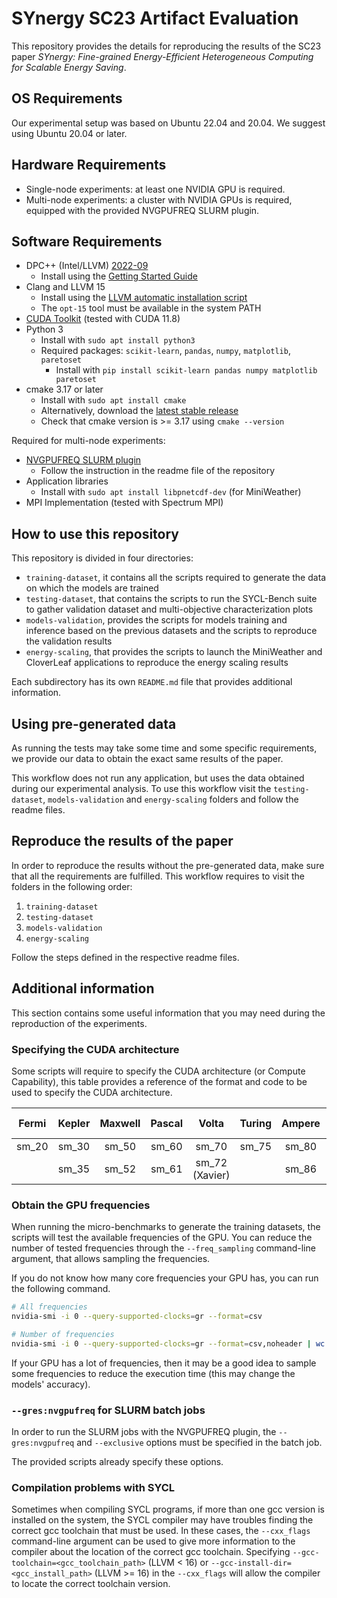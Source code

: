# SYnergy SC23 Artifact Evaluation
This repository provides the details for reproducing the results of the SC23 paper *SYnergy: Fine-grained Energy-Efficient Heterogeneous Computing for Scalable Energy Saving*.

## OS Requirements
Our experimental setup was based on Ubuntu 22.04 and 20.04.
We suggest using Ubuntu 20.04 or later.

## Hardware Requirements
- Single-node experiments: at least one NVIDIA GPU is required.
- Multi-node experiments: a cluster with NVIDIA GPUs is required, equipped with the provided NVGPUFREQ SLURM plugin.

## Software Requirements
- DPC++ (Intel/LLVM) [2022-09](https://github.com/intel/llvm/releases/tag/2022-09)
  - Install using the [Getting Started Guide](https://github.com/intel/llvm/blob/sycl/sycl/doc/GetStartedGuide.md)
- Clang and LLVM 15
  - Install using the [LLVM automatic installation script](https://apt.llvm.org/#llvmsh)
  - The `opt-15` tool must be available in the system PATH
- [CUDA Toolkit](https://developer.nvidia.com/cuda-toolkit-archive) (tested with CUDA 11.8)
- Python 3
  - Install with `sudo apt install python3`
  - Required packages: `scikit-learn`, `pandas`, `numpy`, `matplotlib`, `paretoset`
    - Install with `pip install scikit-learn pandas numpy matplotlib paretoset`
- cmake 3.17 or later
  - Install with `sudo apt install cmake`
  - Alternatively, download the [latest stable release](https://cmake.org/download/#latest)
  - Check that cmake version is >= 3.17 using `cmake --version`

Required for multi-node experiments: 
- [NVGPUFREQ SLURM plugin](https://github.com/LigateProject/slurm-nvgpufreq)
  - Follow the instruction in the readme file of the repository
- Application libraries
  - Install with `sudo apt install libpnetcdf-dev` (for MiniWeather)
- MPI Implementation (tested with Spectrum MPI)

## How to use this repository
This repository is divided in four directories:
- `training-dataset`, it contains all the scripts required to generate the data on which the models are trained
- `testing-dataset`, that contains the scripts to run the SYCL-Bench suite to gather validation dataset and multi-objective characterization plots
- `models-validation`, provides the scripts for models training and inference based on the previous datasets and the scripts to reproduce the validation results
- `energy-scaling`, that provides the scripts to launch the MiniWeather and CloverLeaf applications to reproduce the energy scaling results

Each subdirectory has its own `README.md` file that provides additional information.

## Using pre-generated data
As running the tests may take some time and some specific requirements, we provide our data to obtain the exact same results of the paper.

This workflow does not run any application, but uses the data obtained during our experimental analysis.
To use this workflow visit the `testing-dataset`, `models-validation` and `energy-scaling` folders and follow the readme files.

## Reproduce the results of the paper
In order to reproduce the results without the pre-generated data, make sure that all the requirements are fulfilled.
This workflow requires to visit the folders in the following order:
1. `training-dataset`
2. `testing-dataset`
3. `models-validation`
4. `energy-scaling`

Follow the steps defined in the respective readme files.

## Additional information
This section contains some useful information that you may need during the reproduction of the experiments.
### Specifying the CUDA architecture
Some scripts will require to specify the CUDA architecture (or Compute Capability), this table provides a reference of the format and code to be used to specify the CUDA architecture.

| Fermi | Kepler | Maxwell | Pascal |      Volta     | Turing | Ampere | Ada (Lovelace) |     Hopper    |
|:-----:|:------:|:-------:|:------:|:--------------:|:------:|:------:|:--------------:|:-------------:|
| sm_20 |  sm_30 |  sm_50  |  sm_60 |      sm_70     |  sm_75 |  sm_80 |      sm_89     |     sm_90     |
|       |  sm_35 |  sm_52  |  sm_61 | sm_72 (Xavier) |        |  sm_86 |                | sm_90a (Thor) |

### Obtain the GPU frequencies
When running the micro-benchmarks to generate the training datasets, the scripts will test the available frequencies of the GPU.
You can reduce the number of tested frequencies through the `--freq_sampling` command-line argument, that allows sampling the frequencies.

If you do not know how many core frequencies your GPU has, you can run the following command.
```bash
# All frequencies
nvidia-smi -i 0 --query-supported-clocks=gr --format=csv

# Number of frequencies
nvidia-smi -i 0 --query-supported-clocks=gr --format=csv,noheader | wc -l
```
If your GPU has a lot of frequencies, then it may be a good idea to sample some frequencies to reduce the execution time (this may change the models' accuracy).


### `--gres:nvgpufreq` for SLURM batch jobs
In order to run the SLURM jobs with the NVGPUFREQ plugin, the `--gres:nvgpufreq` and `--exclusive` options must be specified in the batch job.

The provided scripts already specify these options.

### Compilation problems with SYCL 
Sometimes when compiling SYCL programs, if more than one gcc version is installed on the system, the SYCL compiler may have troubles finding the correct gcc toolchain that must be used.
In these cases, the `--cxx_flags` command-line argument can be used to give more information to the compiler about the location of the correct gcc toolchain.
Specifying `--gcc-toolchain=<gcc_toolchain_path>` (LLVM < 16) or `--gcc-install-dir=<gcc_install_path>` (LLVM >= 16) in the `--cxx_flags` will allow the compiler to locate the correct toolchain version.
